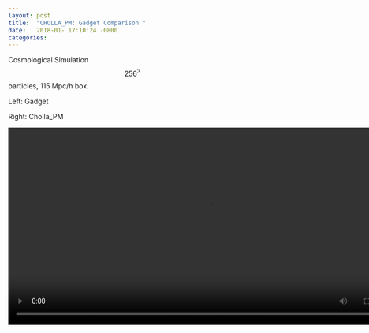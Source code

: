 ```yaml
---
layout: post
title:  "CHOLLA_PM: Gadget Comparison "
date:   2018-01- 17:10:24 -0800
categories:
---
```

Cosmological Simulation $$256^3$$ particles, 115 Mpc/h box.

Left: Gadget


Right: Cholla_PM


<div style="text-align: center">
<video src="{{ site.url }}assets/videos/density_cosmo_256_gadget_cholla.mp4" width="800" height="400" controls preload> </video>
</div>

